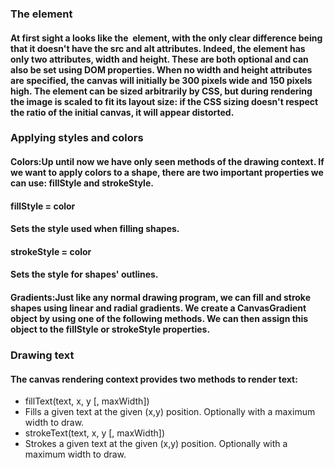 
### The <canvas> element
#### <canvas id="tutorial" width="150" height="150"></canvas>
#### At first sight a <canvas> looks like the <img> element, with the only clear difference being that it doesn't have the src and alt attributes. Indeed, the <canvas> element has only two attributes, width and height. These are both optional and can also be set using DOM properties. When no width and height attributes are specified, the canvas will initially be 300 pixels wide and 150 pixels high. The element can be sized arbitrarily by CSS, but during rendering the image is scaled to fit its layout size: if the CSS sizing doesn't respect the ratio of the initial canvas, it will appear distorted.

### Applying styles and colors
#### Colors:Up until now we have only seen methods of the drawing context. If we want to apply colors to a shape, there are two important properties we can use: fillStyle and strokeStyle.
#### fillStyle = color
#### Sets the style used when filling shapes.
#### strokeStyle = color
#### Sets the style for shapes' outlines.
#### Gradients:Just like any normal drawing program, we can fill and stroke shapes using linear and radial gradients. We create a CanvasGradient object by using one of the following methods. We can then assign this object to the fillStyle or strokeStyle properties.

### Drawing text
#### The canvas rendering context provides two methods to render text:
* fillText(text, x, y [, maxWidth])
* Fills a given text at the given (x,y) position. Optionally with a maximum width to draw.
* strokeText(text, x, y [, maxWidth])
* Strokes a given text at the given (x,y) position. Optionally with a maximum width to draw.